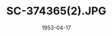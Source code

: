 ---
reference_code: 1
date: 1953-04-17
draft: false
level_of_description: 한국전쟁 /1.포로
media_type: photo
title: SC-374365(2).JPG
description: Dressed in winter clothes lined People's Army, the People's Army soldiers and prisoners of reinforcements. It was not easy for the UN forces to distinguish between them at the camp.
weight: 10

modified_at: 2021-07-13T04:35:03Z
created_at: 2021-06-02T04:35:03Z
link: https://www.youtube.com/embed/E_twoRhPk3M?start=250
components:
  - "/items/한국전쟁/1.포로/RG-111-ADC-8191.png"

tags:
  - CCWPS오픈기념
creators:
subjects: 
  - 포획
sources: 
  - NARA
venues: 
  - 거제도
  - 영등포
  - 원주

public_access_status: true
copyright_status: true
---
